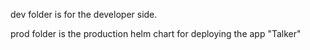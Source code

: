 dev folder is for the developer side.

prod folder is the production helm chart for deploying the app "Talker"
